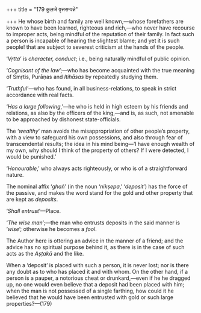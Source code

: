+++
title = "179 कुलजे वृत्तसम्पन्ने"

+++
He whose birth and family are well known,—whose forefathers are known to
have been learned, righteous and rich,—who never have recourse to
improper acts, being mindful of the reputation of their family. In fact
such a person is incapable of hearing the slightest blame; and yet it is
such people! that are subject to severest criticism at the hands of the
people.

‘*Vṛtta*’ is *character, conduct*; i.e., being naturally mindful of
public opinion.

‘*Cognisant of the law*’;—who has become acquainted with the true
meaning of Smṛtis, Purāṇas and *Itihāsas* by repeatedly studying them.

‘*Truthful*’—who has found, in all business-relations, to speak in
strict accordance with real facts.

‘*Has a large following*,’—he who is held in high esteem by his friends
and relations, as also by the officers of the king,—and is, as such, not
amenable to be approached by dishonest state-officials.

The ‘*wealthy*’ man avoids the misappropriation of other people’s
property, with a view to safeguard his own possessions, and also through
fear of transcendental results; the idea in his mind being—‘I have
enough wealth of my own, why should I think of the property of others?
If I were detected, I would be punished.’

‘*Honourable*,’ who always acts righteously, or who is of a
straightforward nature.

The nominal affix ‘*ghañ*’ (in the noun ‘*nikṣepa*,’ ‘*deposit*’) has
the force of the passive, and makes the word stand for the gold and
other property that are kept as *deposits*.

‘*Shall entrust*’—Place.

‘*The wise man*’;—the man who entrusts deposits in the said manner is
‘*wise*’; otherwise he becomes a *fool*.

The Author here is ottering an advice in the manner of a friend; and the
advice has no spiritual purpose behind it, as there is in the case of
such acts as the *Aṣṭakā* and the like.

When a ‘deposit’ is placed with such a person, it is never lost; nor is
there any doubt as to who has placed it and with whom. On the other
hand, if a person is a pauper, a notorious cheat or drunkard,—even if he
he dragged up, no one would even believe that a deposit had been placed
with him; when the man is not possessed of a single farthing, how could
it he believed that he would have been entrusted with gold or such large
properties?—(179)


